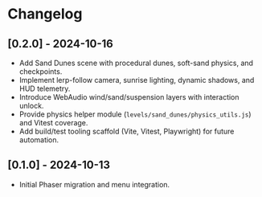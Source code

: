 # Changelog

## [0.2.0] - 2024-10-16
- Add Sand Dunes scene with procedural dunes, soft-sand physics, and checkpoints.
- Implement lerp-follow camera, sunrise lighting, dynamic shadows, and HUD telemetry.
- Introduce WebAudio wind/sand/suspension layers with interaction unlock.
- Provide physics helper module (`levels/sand_dunes/physics_utils.js`) and Vitest coverage.
- Add build/test tooling scaffold (Vite, Vitest, Playwright) for future automation.

## [0.1.0] - 2024-10-13
- Initial Phaser migration and menu integration.
